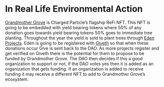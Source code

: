 # In Real Life Environmental Action

[Grandmother Grove](https://app.charged.fi/go/energize/0x63174FA9680C674a5580f7d747832B2a2133Ad8f/591) is Charged Particle’s flagship ReFi NFT. This NFT is going to be embedded with yield bearing tokens where 50% of any donation goes towards yield bearing tokens 50% goes to immediate tree planting. Throughout the year the yield is sold to plant trees through [Eden Projects](https://www.edenprojects.org/partners/seed-partners). Eden is going to be registered with [Giveth](https://giveth.io) so that when these donations occur Give is sent back to the DAO. As more projects register and get verified on Giveth there is the potential for them to propose to be funded by Grandmother Grove. The DAO then decides if this a good organization to support or not, if the DAO votes yes then it is added as an organization that gets funding. If an organization is added to receive funding it may receive a different NFT to add to Grandmother Grove’s ecosystem.&#x20;
